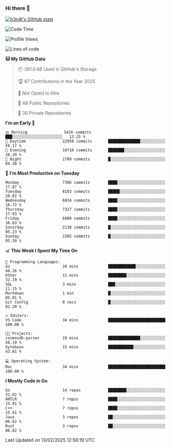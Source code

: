 ### Hi there 👋

[![h3n4l's GitHub stats](https://github-readme-stats.vercel.app/api?username=h3n4l&count_private=true&show_icons=true&theme=radical)](https://github.com/h3n4l/github-readme-stats)

<!--START_SECTION:waka-->
![Code Time](http://img.shields.io/badge/Code%20Time-2%2C056%20hrs%2053%20mins-blue)

![Profile Views](http://img.shields.io/badge/Profile%20Views-0-blue)

![Lines of code](https://img.shields.io/badge/From%20Hello%20World%20I%27ve%20Written-16.3%20million%20lines%20of%20code-blue)

**🐱 My GitHub Data** 

> 📦 391.0 kB Used in GitHub's Storage 
 > 
> 🏆 87 Contributions in the Year 2025
 > 
> 🚫 Not Opted to Hire
 > 
> 📜 48 Public Repositories 
 > 
> 🔑 30 Private Repositories 
 > 
**I'm an Early 🐤** 

```text
🌞 Morning                5416 commits        ███░░░░░░░░░░░░░░░░░░░░░░   13.25 % 
🌆 Daytime                22958 commits       ██████████████░░░░░░░░░░░   56.17 % 
🌃 Evening                10710 commits       ███████░░░░░░░░░░░░░░░░░░   26.20 % 
🌙 Night                  1789 commits        █░░░░░░░░░░░░░░░░░░░░░░░░   04.38 % 
```
📅 **I'm Most Productive on Tuesday** 

```text
Monday                   7306 commits        ████░░░░░░░░░░░░░░░░░░░░░   17.87 % 
Tuesday                  8183 commits        █████░░░░░░░░░░░░░░░░░░░░   20.02 % 
Wednesday                6834 commits        ████░░░░░░░░░░░░░░░░░░░░░   16.72 % 
Thursday                 7327 commits        ████░░░░░░░░░░░░░░░░░░░░░   17.93 % 
Friday                   6880 commits        ████░░░░░░░░░░░░░░░░░░░░░   16.83 % 
Saturday                 2138 commits        █░░░░░░░░░░░░░░░░░░░░░░░░   05.23 % 
Sunday                   2205 commits        █░░░░░░░░░░░░░░░░░░░░░░░░   05.39 % 
```


📊 **This Week I Spent My Time On** 

```text
💬 Programming Languages: 
Go                       16 mins             ████████████░░░░░░░░░░░░░   48.26 % 
Other                    11 mins             ████████░░░░░░░░░░░░░░░░░   32.19 % 
SQL                      3 mins              ███░░░░░░░░░░░░░░░░░░░░░░   11.15 % 
Markdown                 1 min               █░░░░░░░░░░░░░░░░░░░░░░░░   05.01 % 
Git Config               0 secs              █░░░░░░░░░░░░░░░░░░░░░░░░   02.20 % 

🔥 Editors: 
VS Code                  34 mins             █████████████████████████   100.00 % 

🐱‍💻 Projects: 
cosmosdb-parser          19 mins             ██████████████░░░░░░░░░░░   56.19 % 
bytebase                 15 mins             ███████████░░░░░░░░░░░░░░   43.81 % 

💻 Operating System: 
Mac                      34 mins             █████████████████████████   100.00 % 
```

**I Mostly Code in Go** 

```text
Go                       14 repos            ████████░░░░░░░░░░░░░░░░░   31.82 % 
ANTLR                    7 repos             ████░░░░░░░░░░░░░░░░░░░░░   15.91 % 
C++                      7 repos             ████░░░░░░░░░░░░░░░░░░░░░   15.91 % 
Java                     3 repos             ██░░░░░░░░░░░░░░░░░░░░░░░   06.82 % 
Rust                     3 repos             ██░░░░░░░░░░░░░░░░░░░░░░░   06.82 % 
```




 Last Updated on 13/02/2025 12:59:19 UTC
<!--END_SECTION:waka-->

